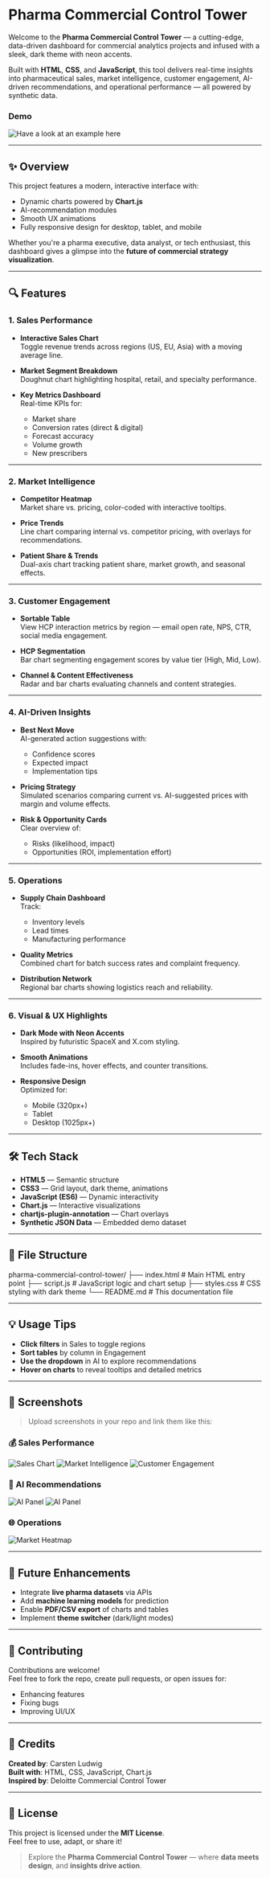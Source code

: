 # Pharma Commercial Control Tower

Welcome to the **Pharma Commercial Control Tower** — a cutting-edge, data-driven dashboard for commercial analytics projects and infused with a sleek, dark theme with neon accents.

Built with **HTML**, **CSS**, and **JavaScript**, this tool delivers real-time insights into pharmaceutical sales, market intelligence, customer engagement, AI-driven recommendations, and operational performance — all powered by synthetic data.

### Demo
![Have a look at an example here](https://carstoneous.github.io/Pharma-Commercial-Control-Tower/)

---

## ✨ Overview

This project features a modern, interactive interface with:

- Dynamic charts powered by **Chart.js**
- AI-recommendation modules
- Smooth UX animations
- Fully responsive design for desktop, tablet, and mobile

Whether you're a pharma executive, data analyst, or tech enthusiast, this dashboard gives a glimpse into the **future of commercial strategy visualization**.

---

## 🔍 Features

### 1. Sales Performance

- **Interactive Sales Chart**  
  Toggle revenue trends across regions (US, EU, Asia) with a moving average line.

- **Market Segment Breakdown**  
  Doughnut chart highlighting hospital, retail, and specialty performance.

- **Key Metrics Dashboard**  
  Real-time KPIs for:
  - Market share
  - Conversion rates (direct & digital)
  - Forecast accuracy
  - Volume growth
  - New prescribers

---

### 2. Market Intelligence

- **Competitor Heatmap**  
  Market share vs. pricing, color-coded with interactive tooltips.

- **Price Trends**  
  Line chart comparing internal vs. competitor pricing, with overlays for recommendations.

- **Patient Share & Trends**  
  Dual-axis chart tracking patient share, market growth, and seasonal effects.

---

### 3. Customer Engagement

- **Sortable Table**  
  View HCP interaction metrics by region — email open rate, NPS, CTR, social media engagement.

- **HCP Segmentation**  
  Bar chart segmenting engagement scores by value tier (High, Mid, Low).

- **Channel & Content Effectiveness**  
  Radar and bar charts evaluating channels and content strategies.

---

### 4. AI-Driven Insights

- **Best Next Move**  
  AI-generated action suggestions with:
  - Confidence scores
  - Expected impact
  - Implementation tips

- **Pricing Strategy**  
  Simulated scenarios comparing current vs. AI-suggested prices with margin and volume effects.

- **Risk & Opportunity Cards**  
  Clear overview of:
  - Risks (likelihood, impact)
  - Opportunities (ROI, implementation effort)

---

### 5. Operations

- **Supply Chain Dashboard**  
  Track:
  - Inventory levels
  - Lead times
  - Manufacturing performance

- **Quality Metrics**  
  Combined chart for batch success rates and complaint frequency.

- **Distribution Network**  
  Regional bar charts showing logistics reach and reliability.

---

### 6. Visual & UX Highlights

- **Dark Mode with Neon Accents**  
  Inspired by futuristic SpaceX and X.com styling.

- **Smooth Animations**  
  Includes fade-ins, hover effects, and counter transitions.

- **Responsive Design**  
  Optimized for:
  - Mobile (320px+)
  - Tablet
  - Desktop (1025px+)

---

## 🛠 Tech Stack

- **HTML5** — Semantic structure  
- **CSS3** — Grid layout, dark theme, animations  
- **JavaScript (ES6)** — Dynamic interactivity  
- **Chart.js** — Interactive visualizations  
- **chartjs-plugin-annotation** — Chart overlays  
- **Synthetic JSON Data** — Embedded demo dataset  

---

## 📁 File Structure

  pharma-commercial-control-tower/ 
    ├── index.html # Main HTML entry point 
    ├── script.js # JavaScript logic and chart setup 
    ├── styles.css # CSS styling with dark theme 
    └── README.md # This documentation file



---

## 💡 Usage Tips

- **Click filters** in Sales to toggle regions
- **Sort tables** by column in Engagement
- **Use the dropdown** in AI to explore recommendations
- **Hover on charts** to reveal tooltips and detailed metrics

---

## 📸 Screenshots

> Upload screenshots in your repo and link them like this:

### 💰 Sales Performance
![Sales Chart](screenshots/Sales_Performance_1.png)
![Market Intelligence](screenshots/Market_intelligence_2.png)
![Customer Engagement](screenshots/Customer_Engagement_3.png)

### 🧠 AI Recommendations
![AI Panel](screenshots/Next_Best_Decision_4.png)
![AI Panel](screenshots/Next_Best_Decision_5.png)

### 🌐 Operations
![Market Heatmap](screenshots/Operations_6.png)

---

## 🔮 Future Enhancements

- Integrate **live pharma datasets** via APIs  
- Add **machine learning models** for prediction  
- Enable **PDF/CSV export** of charts and tables  
- Implement **theme switcher** (dark/light modes)  

---

## 🤝 Contributing

Contributions are welcome!  
Feel free to fork the repo, create pull requests, or open issues for:

- Enhancing features  
- Fixing bugs  
- Improving UI/UX

---

## 🧾 Credits

**Created by**: Carsten Ludwig  
**Built with**: HTML, CSS, JavaScript, Chart.js  
**Inspired by**: Deloitte Commercial Control Tower

---

## 📄 License

This project is licensed under the **MIT License**.  
Feel free to use, adapt, or share it!

> Explore the **Pharma Commercial Control Tower** — where **data meets design**, and **insights drive action**.

